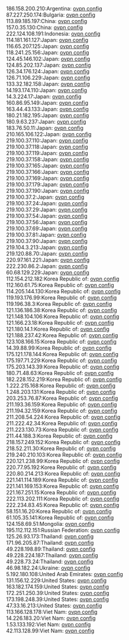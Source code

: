 186.158.200.210:Argentina: [ovpn config](vpn/186_158_200_210.ovpn)  
87.227.250.174:Bulgaria: [ovpn config](vpn/87_227_250_174.ovpn)  
113.89.185.197:China: [ovpn config](vpn/113_89_185_197.ovpn)  
157.0.35.130:China: [ovpn config](vpn/157_0_35_130.ovpn)  
222.124.108.191:Indonesia: [ovpn config](vpn/222_124_108_191.ovpn)  
114.181.161.127:Japan: [ovpn config](vpn/114_181_161_127.ovpn)  
116.65.207.125:Japan: [ovpn config](vpn/116_65_207_125.ovpn)  
118.241.25.156:Japan: [ovpn config](vpn/118_241_25_156.ovpn)  
124.45.146.102:Japan: [ovpn config](vpn/124_45_146_102.ovpn)  
124.85.202.137:Japan: [ovpn config](vpn/124_85_202_137.ovpn)  
126.34.176.124:Japan: [ovpn config](vpn/126_34_176_124.ovpn)  
126.71.106.229:Japan: [ovpn config](vpn/126_71_106_229.ovpn)  
133.32.182.158:Japan: [ovpn config](vpn/133_32_182_158.ovpn)  
14.193.174.110:Japan: [ovpn config](vpn/14_193_174_110.ovpn)  
14.3.224.17:Japan: [ovpn config](vpn/14_3_224_17.ovpn)  
160.86.95.149:Japan: [ovpn config](vpn/160_86_95_149.ovpn)  
163.44.43.133:Japan: [ovpn config](vpn/163_44_43_133.ovpn)  
180.21.182.195:Japan: [ovpn config](vpn/180_21_182_195.ovpn)  
180.9.63.237:Japan: [ovpn config](vpn/180_9_63_237.ovpn)  
183.76.50.11:Japan: [ovpn config](vpn/183_76_50_11.ovpn)  
210.165.106.122:Japan: [ovpn config](vpn/210_165_106_122.ovpn)  
219.100.37.110:Japan: [ovpn config](vpn/219_100_37_110.ovpn)  
219.100.37.118:Japan: [ovpn config](vpn/219_100_37_118.ovpn)  
219.100.37.119:Japan: [ovpn config](vpn/219_100_37_119.ovpn)  
219.100.37.158:Japan: [ovpn config](vpn/219_100_37_158.ovpn)  
219.100.37.165:Japan: [ovpn config](vpn/219_100_37_165.ovpn)  
219.100.37.166:Japan: [ovpn config](vpn/219_100_37_166.ovpn)  
219.100.37.169:Japan: [ovpn config](vpn/219_100_37_169.ovpn)  
219.100.37.179:Japan: [ovpn config](vpn/219_100_37_179.ovpn)  
219.100.37.190:Japan: [ovpn config](vpn/219_100_37_190.ovpn)  
219.100.37.2:Japan: [ovpn config](vpn/219_100_37_2.ovpn)  
219.100.37.24:Japan: [ovpn config](vpn/219_100_37_24.ovpn)  
219.100.37.29:Japan: [ovpn config](vpn/219_100_37_29.ovpn)  
219.100.37.54:Japan: [ovpn config](vpn/219_100_37_54.ovpn)  
219.100.37.56:Japan: [ovpn config](vpn/219_100_37_56.ovpn)  
219.100.37.69:Japan: [ovpn config](vpn/219_100_37_69.ovpn)  
219.100.37.81:Japan: [ovpn config](vpn/219_100_37_81.ovpn)  
219.100.37.90:Japan: [ovpn config](vpn/219_100_37_90.ovpn)  
219.104.3.213:Japan: [ovpn config](vpn/219_104_3_213.ovpn)  
219.120.88.70:Japan: [ovpn config](vpn/219_120_88_70.ovpn)  
220.97.161.221:Japan: [ovpn config](vpn/220_97_161_221.ovpn)  
222.230.86.2:Japan: [ovpn config](vpn/222_230_86_2.ovpn)  
60.68.129.229:Japan: [ovpn config](vpn/60_68_129_229.ovpn)  
112.154.212.182:Korea Republic of: [ovpn config](vpn/112_154_212_182.ovpn)  
112.160.61.75:Korea Republic of: [ovpn config](vpn/112_160_61_75.ovpn)  
114.205.144.130:Korea Republic of: [ovpn config](vpn/114_205_144_130.ovpn)  
119.193.176.99:Korea Republic of: [ovpn config](vpn/119_193_176_99.ovpn)  
119.196.38.3:Korea Republic of: [ovpn config](vpn/119_196_38_3.ovpn)  
121.136.186.38:Korea Republic of: [ovpn config](vpn/121_136_186_38.ovpn)  
121.148.104.106:Korea Republic of: [ovpn config](vpn/121_148_104_106.ovpn)  
121.166.23.18:Korea Republic of: [ovpn config](vpn/121_166_23_18.ovpn)  
121.180.14.1:Korea Republic of: [ovpn config](vpn/121_180_14_1.ovpn)  
121.188.237.42:Korea Republic of: [ovpn config](vpn/121_188_237_42.ovpn)  
123.108.166.15:Korea Republic of: [ovpn config](vpn/123_108_166_15.ovpn)  
14.39.88.99:Korea Republic of: [ovpn config](vpn/14_39_88_99.ovpn)  
175.121.178.144:Korea Republic of: [ovpn config](vpn/175_121_178_144.ovpn)  
175.197.71.229:Korea Republic of: [ovpn config](vpn/175_197_71_229.ovpn)  
175.203.143.39:Korea Republic of: [ovpn config](vpn/175_203_143_39.ovpn)  
180.71.48.63:Korea Republic of: [ovpn config](vpn/180_71_48_63.ovpn)  
182.228.152.219:Korea Republic of: [ovpn config](vpn/182_228_152_219.ovpn)  
1.222.215.168:Korea Republic of: [ovpn config](vpn/1_222_215_168.ovpn)  
1.248.203.131:Korea Republic of: [ovpn config](vpn/1_248_203_131.ovpn)  
203.253.76.87:Korea Republic of: [ovpn config](vpn/203_253_76_87.ovpn)  
211.193.36.159:Korea Republic of: [ovpn config](vpn/211_193_36_159.ovpn)  
211.194.32.159:Korea Republic of: [ovpn config](vpn/211_194_32_159.ovpn)  
211.208.54.224:Korea Republic of: [ovpn config](vpn/211_208_54_224.ovpn)  
211.222.42.34:Korea Republic of: [ovpn config](vpn/211_222_42_34.ovpn)  
211.223.130.73:Korea Republic of: [ovpn config](vpn/211_223_130_73.ovpn)  
211.44.188.3:Korea Republic of: [ovpn config](vpn/211_44_188_3.ovpn)  
218.157.249.152:Korea Republic of: [ovpn config](vpn/218_157_249_152.ovpn)  
218.52.211.30:Korea Republic of: [ovpn config](vpn/218_52_211_30.ovpn)  
219.240.210.103:Korea Republic of: [ovpn config](vpn/219_240_210_103.ovpn)  
220.121.238.99:Korea Republic of: [ovpn config](vpn/220_121_238_99.ovpn)  
220.77.95.192:Korea Republic of: [ovpn config](vpn/220_77_95_192.ovpn)  
220.80.214.213:Korea Republic of: [ovpn config](vpn/220_80_214_213.ovpn)  
221.141.114.189:Korea Republic of: [ovpn config](vpn/221_141_114_189.ovpn)  
221.141.169.153:Korea Republic of: [ovpn config](vpn/221_141_169_153.ovpn)  
221.167.251.15:Korea Republic of: [ovpn config](vpn/221_167_251_15.ovpn)  
222.113.202.111:Korea Republic of: [ovpn config](vpn/222_113_202_111.ovpn)  
222.234.83.45:Korea Republic of: [ovpn config](vpn/222_234_83_45.ovpn)  
58.151.16.20:Korea Republic of: [ovpn config](vpn/58_151_16_20.ovpn)  
61.105.35.141:Korea Republic of: [ovpn config](vpn/61_105_35_141.ovpn)  
124.158.69.51:Mongolia: [ovpn config](vpn/124_158_69_51.ovpn)  
195.112.112.151:Russian Federation: [ovpn config](vpn/195_112_112_151.ovpn)  
125.26.93.173:Thailand: [ovpn config](vpn/125_26_93_173.ovpn)  
171.96.205.87:Thailand: [ovpn config](vpn/171_96_205_87.ovpn)  
49.228.198.89:Thailand: [ovpn config](vpn/49_228_198_89.ovpn)  
49.228.224.187:Thailand: [ovpn config](vpn/49_228_224_187.ovpn)  
49.228.73.24:Thailand: [ovpn config](vpn/49_228_73_24.ovpn)  
46.98.182.24:Ukraine: [ovpn config](vpn/46_98_182_24.ovpn)  
5.192.180.108:United Arab Emirates: [ovpn config](vpn/5_192_180_108.ovpn)  
131.156.12.229:United States: [ovpn config](vpn/131_156_12_229.ovpn)  
163.182.174.159:United States: [ovpn config](vpn/163_182_174_159.ovpn)  
172.251.250.39:United States: [ovpn config](vpn/172_251_250_39.ovpn)  
173.198.248.39:United States: [ovpn config](vpn/173_198_248_39.ovpn)  
47.33.16.213:United States: [ovpn config](vpn/47_33_16_213.ovpn)  
113.166.128.178:Viet Nam: [ovpn config](vpn/113_166_128_178.ovpn)  
14.226.183.20:Viet Nam: [ovpn config](vpn/14_226_183_20.ovpn)  
1.53.133.192:Viet Nam: [ovpn config](vpn/1_53_133_192.ovpn)  
42.113.128.99:Viet Nam: [ovpn config](vpn/42_113_128_99.ovpn)  

